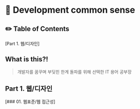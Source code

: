 # 📝 Development common sense

## ✏️ Table of Contents

[Part 1. 웹/디자인]

## What is this?!

> 개발자를 꿈꾸며 부딪힌 한계 돌파를 위해 선택한
> IT 용어 공부장

## Part 1. 웹/디자인

[### 01. 웹표준/웹 접근성]
